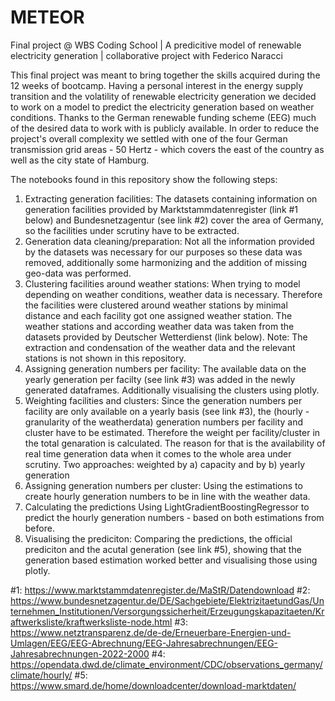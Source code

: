 # METEOR
Final project @ WBS Coding School | A predicitive model of renewable electricity generation | collaborative project with Federico Naracci

This final project was meant to bring together the skills acquired during the 12 weeks of bootcamp. Having a personal interest in the energy supply transition and the volatility of renewable electricity generation we decided to work on a model to predict the electricity generation based on weather conditions.
Thanks to the German renewable funding scheme (EEG) much of the desired data to work with is publicly available. In order to reduce the project's overall complexity we settled with one of the four German transmission grid areas - 50 Hertz - which covers the east of the country as well as the city state of Hamburg.

The notebooks found in this repository show the following steps:
  1. Extracting generation facilities:
  The datasets containing information on generation facilities provided by Marktstammdatenregister (link #1 below) and Bundesnetzagentur (see link #2) cover the area of Germany, so the facilities under scrutiny have to be extracted.
  2. Generation data cleaning/preparation:
  Not all the information provided by the datasets was necessary for our purposes so these data was removed, additionally some harmonizing and the addition of missing geo-data was performed.
  3. Clustering facilities around weather stations:
  When trying to model depending on weather conditions, weather data is necessary. Therefore the facilities were clustered around weather stations by minimal distance and each facility got one assigned weather station. The weather stations and according weather data was taken from the datasets provided by Deutscher Wetterdienst (link below). Note: The extraction and condensation of the weather data and the relevant stations is not shown in this repository. 
  4. Assigning generation numbers per facility:
  The available data on the yearly generation per facilty (see link #3) was added in the newly generated dataframes. Additionally visualising the clusters using plotly.
  5. Weighting facilities and clusters:
  Since the generation numbers per facility are only available on a yearly basis (see link #3), the (hourly - granularity of the weatherdata) generation numbers per facility and cluster have to be estimated. Therefore the weight per facility/cluster in the total genaration is calculated. The reason for that is the availability of real time generation data when it comes to the whole area under scrutiny. Two approaches: weighted by a) capacity and by b) yearly generation
  6. Assigning generation numbers per cluster:
  Using the estimations to create hourly generation numbers to be in line with the weather data.
  7. Calculating the predictions
  Using LightGradientBoostingRegressor to predict the hourly generation numbers - based on both estimations from before.
  8. Visualising the prediciton:
  Comparing the predictions, the official prediciton and the acutal generation (see link #5), showing that the generation based estimation worked better and visualising those using plotly.

#1: https://www.marktstammdatenregister.de/MaStR/Datendownload
#2: https://www.bundesnetzagentur.de/DE/Sachgebiete/ElektrizitaetundGas/Unternehmen_Institutionen/Versorgungssicherheit/Erzeugungskapazitaeten/Kraftwerksliste/kraftwerksliste-node.html
#3: https://www.netztransparenz.de/de-de/Erneuerbare-Energien-und-Umlagen/EEG/EEG-Abrechnung/EEG-Jahresabrechnungen/EEG-Jahresabrechnungen-2022-2000
#4: https://opendata.dwd.de/climate_environment/CDC/observations_germany/climate/hourly/
#5: https://www.smard.de/home/downloadcenter/download-marktdaten/
